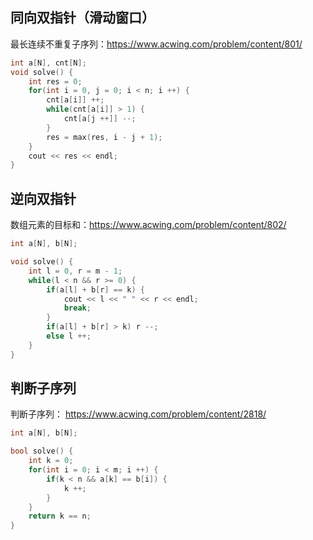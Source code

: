 ## 同向双指针（滑动窗口）

最长连续不重复子序列：https://www.acwing.com/problem/content/801/

```c++
int a[N], cnt[N];
void solve() {
    int res = 0;
    for(int i = 0, j = 0; i < n; i ++) {
        cnt[a[i]] ++;
        while(cnt[a[i]] > 1) {
            cnt[a[j ++]] --;
        }
        res = max(res, i - j + 1);
    }
    cout << res << endl;
}

```

## 逆向双指针

数组元素的目标和：https://www.acwing.com/problem/content/802/

```c++
int a[N], b[N];

void solve() {
    int l = 0, r = m - 1;
    while(l < n && r >= 0) {
        if(a[l] + b[r] == k) {
            cout << l << " " << r << endl;
            break;
        }
        if(a[l] + b[r] > k) r --;
        else l ++;
    }
}
```

## 判断子序列

判断子序列： https://www.acwing.com/problem/content/2818/

```c++
int a[N], b[N];

bool solve() {
    int k = 0;
    for(int i = 0; i < m; i ++) {
        if(k < n && a[k] == b[i]) {
            k ++;
        }
    }
    return k == n;
}
```

